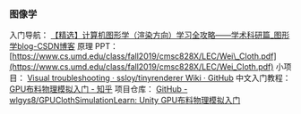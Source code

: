 ### 图像学
入门导航：
[【精选】计算机图形学（渲染方向）学习全攻略——学术科研篇\_图形学blog-CSDN博客](https://blog.csdn.net/tiao_god/article/details/111146313)
原理 PPT：
[https://www.cs.umd.edu/class/fall2019/cmsc828X/LEC/Wei\_Cloth.pdf](https://www.cs.umd.edu/class/fall2019/cmsc828X/LEC/Wei_Cloth.pdf)
小项目：
[Visual troubleshooting · ssloy/tinyrenderer Wiki · GitHub](https://github.com/ssloy/tinyrenderer/wiki/Visual-troubleshooting)
中文入门教程：
[GPU布料物理模拟入门 - 知乎](https://zhuanlan.zhihu.com/p/365025737)
项目仓库：
[GitHub - wlgys8/GPUClothSimulationLearn: Unity GPU布料物理模拟入门](https://github.com/wlgys8/GPUClothSimulationLearn/tree/master)
